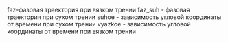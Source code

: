 faz-фазовая траектория при вязком трении
faz_suh - фазовая траектория при сухом трении
suhoe - зависимость угловой координаты от времени при сухом трении
vyazkoe - зависимость угловой координаты от времени при вязком трении
